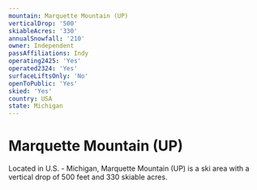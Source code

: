 ```yaml
---
mountain: Marquette Mountain (UP)
verticalDrop: '500'
skiableAcres: '330'
annualSnowfall: '210'
owner: Independent
passAffiliations: Indy
operating2425: 'Yes'
operated2324: 'Yes'
surfaceLiftsOnly: 'No'
openToPublic: 'Yes'
skied: 'Yes'
country: USA
state: Michigan
---
```


# Marquette Mountain (UP)

Located in U.S. - Michigan, Marquette Mountain (UP) is a ski area with a vertical drop of 500 feet and 330 skiable acres.
